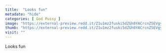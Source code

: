 ```yaml
---
title:  "Looks fun"
metadate: "hide"
categories: [ God Pussy ]
image: "https://external-preview.redd.it/Z1u1mz2fuski5dZGh0YACrcnZ5EVgyYAQP5v9eUCfqA.jpg?auto=webp&s=1ee57c4e588c7a61a34fec69e26279df204b67de"
thumb: "https://external-preview.redd.it/Z1u1mz2fuski5dZGh0YACrcnZ5EVgyYAQP5v9eUCfqA.jpg?width=320&crop=smart&auto=webp&s=c12ed86e28aac95768c00f78d03ed3771465f313"
visit: ""
---
```

Looks fun

